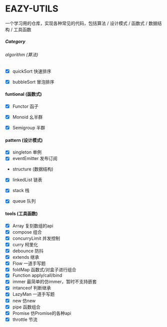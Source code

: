 # EAZY-UTILS

一个学习用的仓库，实现各种常见的代码，包括算法 / 设计模式 / 函数式 / 数据结构 / 工具函数


##### Category

###### algorithm (算法)
- [x]  quickSort 快速排序
- [x] bubbleSort 冒泡排序


#### funtional (函数式)
- [x]  Functor 函子
- [x]  Monoid 幺半群
- [x]  Semigroup 半群


#### pattern (设计模式)
- [x] singleton 单例
- [x] eventEmitter 发布订阅
- structure (数据结构)
- [x] linkedList 链表
- [x] stack 栈
- [x] queue 队列


#### tools (工具函数)
- [x] Array 复刻数组的api
- [x] compose 组合
- [x] concurryLimit 并发控制
- [x] curry 柯里化
- [x] debounce 防抖
- [x] extends 继承
- [x] Flow 一道手写题
- [x] foldMap 函数式/对盒子进行组合
- [x] Function apply/call/bind
- [x] immer 最简单的仿immer，暂时不支持嵌套
- [x] intanceof 判断继承
- [x] LazyMan 一道手写题
- [x] new 仿new
- [x] pipe 函数组合
- [x] Promise 仿Promise的各种api
- [x] throttle 节流